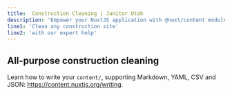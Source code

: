 ```yaml
---
title:  Construction Cleaning | Janitor Utah
description: 'Empower your NuxtJS application with @nuxt/content module: write in a content/ directory and fetch your Markdown, JSON, YAML and CSV files through a MongoDB like API, acting as a Git-based Headless CMS.'
line1: 'Clean any construction site'
line2: 'with our expert help'
---
```


##  All-purpose construction cleaning

Learn how to write your `content/`, supporting Markdown, YAML, CSV and JSON: https://content.nuxtjs.org/writing.